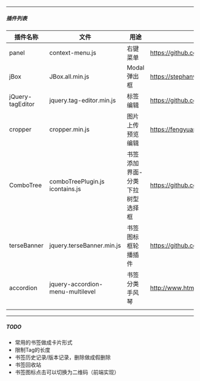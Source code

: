 
-----
##### 插件列表

| 插件名称 | 文件 | 用途 | 官网 |
| ------- | ---- |-----| -----|
| panel | context-menu.js | 右键菜单|https://github.com/bh-lay/panel|
| jBox | JBox.all.min.js |Modal弹出框|https://stephanwagner.me/jBox/documentation|
| jQuery-tagEditor | jquery.tag-editor.min.js| 标签编辑|https://github.com/Pixabay/jQuery-tagEditor|
| cropper| cropper.min.js| 图片上传预览编辑|https://fengyuanchen.github.io/cropperjs|
| ComboTree |comboTreePlugin.js icontains.js|书签添加界面-分类下拉树型选择框|https://github.com/erhanfirat/combo-tree|
| terseBanner|jquery.terseBanner.min.js|书签图标框轮播插件|https://github.com/happyfreelife/terseBanner|
| accordion|jquery-accordion-menu-multilevel|书签分类手风琴|http://www.htmleaf.com/jQuery/Accordion/201507242289.html|
||||
-----

##### TODO
+ 常用的书签做成卡片形式
+ 限制Tag的长度
+ 书签历史记录/版本记录，删除做成假删除
+ 书签回收站
+ 书签图标点击可以切换为二维码（前端实现）